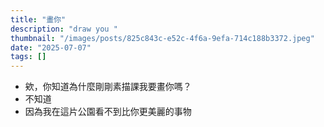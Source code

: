 ```yaml
---
title: "畫你"
description: "draw you "
thumbnail: "/images/posts/825c843c-e52c-4f6a-9efa-714c188b3372.jpeg"
date: "2025-07-07"
tags: []
---
```

- 欸，你知道為什麼剛剛素描課我要畫你嗎？
- 不知道
- 因為我在這片公園看不到比你更美麗的事物
